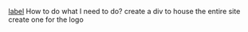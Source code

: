 [label](plan.md)
How to do what  I need to do?
create a div to house  the entire site
create one for the logo